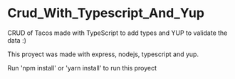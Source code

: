 # Crud_With_Typescript_And_Yup
CRUD of Tacos made with TypeScript to add types and YUP to validate the data :) 

This proyect was made with express, nodejs, typescript and yup.

Run 'npm install' or 'yarn install' to run this proyect
